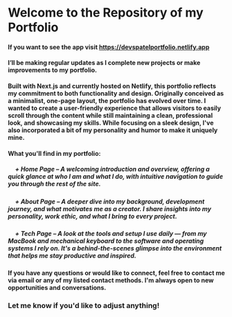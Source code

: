 # Welcome to the Repository of my Portfolio

#### If you want to see the app visit https://devspatelportfolio.netlify.app

#### I’ll be making regular updates as I complete new projects or make improvements to my portfolio.

#### Built with Next.js and currently hosted on Netlify, this portfolio reflects my commitment to both functionality and design. Originally conceived as a minimalist, one-page layout, the portfolio has evolved over time. I wanted to create a user-friendly experience that allows visitors to easily scroll through the content while still maintaining a clean, professional look, and showcasing my skills. While focusing on a sleek design, I've also incorporated a bit of my personality and humor to make it uniquely mine.

#### What you'll find in my portfolio:

##### &nbsp;&nbsp;&nbsp;&nbsp; + **Home Page** – A welcoming introduction and overview, offering a quick glance at who I am and what I do, with intuitive navigation to guide you through the rest of the site.

##### &nbsp;&nbsp;&nbsp;&nbsp; + **About Page** – A deeper dive into my background, development journey, and what motivates me as a creator. I share insights into my personality, work ethic, and what I bring to every project.

##### &nbsp;&nbsp;&nbsp;&nbsp; + **Tech Page** – A look at the tools and setup I use daily — from my MacBook and mechanical keyboard to the software and operating systems I rely on. It's a behind-the-scenes glimpse into the environment that helps me stay productive and inspired.

#### If you have any questions or would like to connect, feel free to contact me via email or any of my listed contact methods. I'm always open to new opportunities and conversations.

### Let me know if you'd like to adjust anything!
